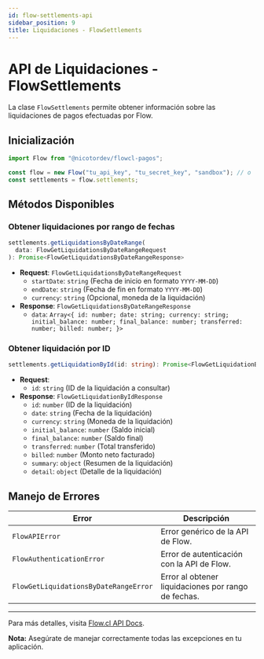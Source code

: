 ```yaml
---
id: flow-settlements-api
sidebar_position: 9
title: Liquidaciones - FlowSettlements
---
```


# API de Liquidaciones - FlowSettlements

La clase `FlowSettlements` permite obtener información sobre las liquidaciones de pagos efectuadas por Flow.

## Inicialización

```typescript
import Flow from "@nicotordev/flowcl-pagos";

const flow = new Flow("tu_api_key", "tu_secret_key", "sandbox"); // o 'production'
const settlements = flow.settlements;
```

## Métodos Disponibles

### Obtener liquidaciones por rango de fechas

```typescript
settlements.getLiquidationsByDateRange(
  data: FlowGetLiquidationsByDateRangeRequest
): Promise<FlowGetLiquidationsByDateRangeResponse>
```

- **Request**: `FlowGetLiquidationsByDateRangeRequest`
  - `startDate`: `string` (Fecha de inicio en formato `YYYY-MM-DD`)
  - `endDate`: `string` (Fecha de fin en formato `YYYY-MM-DD`)
  - `currency`: `string` (Opcional, moneda de la liquidación)
- **Response**: `FlowGetLiquidationsByDateRangeResponse`
  - `data`: `Array<{ id: number; date: string; currency: string; initial_balance: number; final_balance: number; transferred: number; billed: number; }>`

### Obtener liquidación por ID

```typescript
settlements.getLiquidationById(id: string): Promise<FlowGetLiquidationByIdResponse>
```

- **Request**:
  - `id`: `string` (ID de la liquidación a consultar)
- **Response**: `FlowGetLiquidationByIdResponse`
  - `id`: `number` (ID de la liquidación)
  - `date`: `string` (Fecha de la liquidación)
  - `currency`: `string` (Moneda de la liquidación)
  - `initial_balance`: `number` (Saldo inicial)
  - `final_balance`: `number` (Saldo final)
  - `transferred`: `number` (Total transferido)
  - `billed`: `number` (Monto neto facturado)
  - `summary`: `object` (Resumen de la liquidación)
  - `detail`: `object` (Detalle de la liquidación)

## Manejo de Errores

| Error                                  | Descripción                                            |
|----------------------------------------|--------------------------------------------------------|
| `FlowAPIError`                         | Error genérico de la API de Flow.                     |
| `FlowAuthenticationError`              | Error de autenticación con la API de Flow.            |
| `FlowGetLiquidationsByDateRangeError`  | Error al obtener liquidaciones por rango de fechas.   |

---

Para más detalles, visita [Flow.cl API Docs](https://www.flow.cl/docs/api.html#tag/settlements).

**Nota:** Asegúrate de manejar correctamente todas las excepciones en tu aplicación.